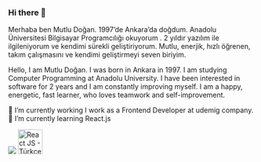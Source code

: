 ### Hi there 👋
Merhaba ben Mutlu Doğan. 1997’de Ankara’da doğdum. Anadolu Üniversitesi Bilgisayar Programcılığı okuyorum . 2 yıldır yazılım ile ilgileniyorum ve kendimi sürekli geliştiriyorum. Mutlu, enerjik, hızlı öğrenen, takım çalışmasını ve kendimi geliştirmeyi seven biriyim.



Hello, I am Mutlu Doğan. I was born in Ankara in 1997. I am studying Computer Programming at Anadolu University. I have been interested in software for 2 years and I am constantly improving myself. I am a happy, energetic, fast learner, who loves teamwork and self-improvement.

🔭 I’m currently working I work as a Frontend Developer at udemig company.
🌱 I’m currently learning React.js

![](https://camo.githubusercontent.com/83332cff730c24fb7829ea5ff814d2629572848a0881cf9a60222ef296263782/68747470733a2f2f736b696c6c69636f6e732e6465762f69636f6e733f693d6a73)
<img src="https://upload.wikimedia.org/wikipedia/commons/a/a7/React-icon.svg" alt="React JS - Türkçe Dokümantasyon" height="50">

